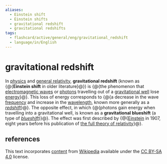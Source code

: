 ```yaml
---
aliases:
  - Einstein shift
  - Einstein shifts
  - gravitational redshift
  - gravitational redshifts
tags:
  - flashcard/active/general/eng/gravitational_redshift
  - language/in/English
---
```


# gravitational redshift

In [physics](physics.md) and [general relativity](general%20relativity.md), __gravitational redshift__ (known as {@{__Einstein shift__ in older literature}@}) is {@{the phenomenon that [electromagnetic waves](electromagnetic%20radiation.md) or [photons](photon.md) travelling out of a [gravitational well](sphere%20of%20influence%20(astrodynamics).md) lose [energy](energy.md)}@}. This loss of energy corresponds to {@{a decrease in the wave [frequency](frequency.md) and increase in the [wavelength](wavelength.md), known more generally as a _[redshift](redshift.md)_}@}. The opposite effect, in which {@{photons gain energy when travelling into a gravitational well, is known as a __gravitational blueshift__ (a type of _[blueshift](redshift.md#blueshift)_)}@}. The effect was first described by {@{[Einstein](Albert%20Einstein.md) in 1907, eight years before his publication of [the full theory of relativity](general%20relativity.md)}@}. <!--SR:!2025-05-17,214,330!2025-03-17,166,310!2025-03-20,156,270!2025-09-01,301,330!2025-08-13,166,250-->

## references

This text incorporates [content](https://en.wikipedia.org/wiki/gravitational_redshift) from [Wikipedia](Wikipedia.md) available under the [CC BY-SA 4.0](https://creativecommons.org/licenses/by-sa/4.0/) license.
